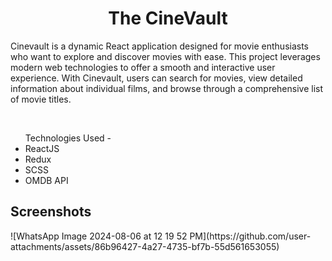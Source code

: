 <div align="center">
	<h1>The CineVault</h1>
	
</div>

<p>Cinevault is a dynamic React application designed for movie enthusiasts who want to explore and discover movies with ease. This project leverages modern web technologies to offer a smooth and interactive user experience. With Cinevault, users can search for movies, view detailed information about individual films, and browse through a comprehensive list of movie titles.</p><br>
<ul>Technologies Used - 
	<li>ReactJS</li>
	<li>Redux</li>
	<li>SCSS</li>
	<li>OMDB API</li>
</ul>
<h2>Screenshots </h1>
<div width="20px">
![WhatsApp Image 2024-08-06 at 12 19 52 PM](https://github.com/user-attachments/assets/86b96427-4a27-4735-bf7b-55d561653055)


